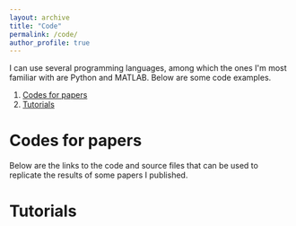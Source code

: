 ```yaml
---
layout: archive
title: "Code"
permalink: /code/
author_profile: true
---
```


I can use several programming languages, among which the ones I'm most familiar with are Python and MATLAB. Below are some code examples.

1. [Codes for papers](#codes-for-papers) 
2. [Tutorials](#tutorials)

# Codes for papers

Below are the links to the code and source files that can be used to replicate the results of some papers I published.

# Tutorials


